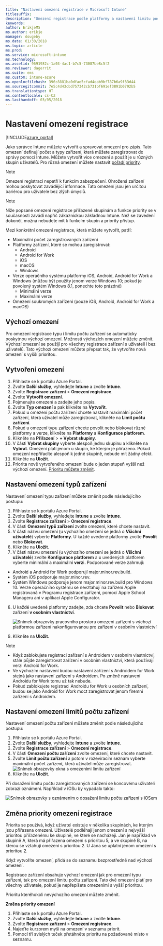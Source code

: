 ```yaml
---
title: "Nastavení omezení registrace v Microsoft Intune"
titlesuffix: 
description: "Omezení registrace podle platformy a nastavení limitu počtu zařízení pro registraci zařízení v Intune"
keywords: 
author: ErikjeMS
ms.author: erikje
manager: dougeby
ms.date: 01/30/2018
ms.topic: article
ms.prod: 
ms.service: microsoft-intune
ms.technology: 
ms.assetid: 9691982c-1a03-4ac1-b7c5-73087be8c5f2
ms.reviewer: dagerrit
ms.suite: ems
ms.custom: intune-azure
ms.openlocfilehash: 396c8881ba0dfae5cfad4eab9bf787b6a9f33d44
ms.sourcegitcommit: 7e5c4d43cbd757342cb731bf691ef3891b0792b5
ms.translationtype: HT
ms.contentlocale: cs-CZ
ms.lasthandoff: 03/05/2018
---
```

# <a name="set-enrollment-restrictions"></a>Nastavení omezení registrace

[!INCLUDE[azure_portal](./includes/azure_portal.md)]

Jako správce Intune můžete vytvořit a spravovat omezení pro zápis. Tato omezení definují počet a typy zařízení, která můžete zaregistrovat do správy pomocí Intune. Můžete vytvořit více omezení a použít je u různých skupin uživatelů. Pro různá omezení můžete nastavit [pořadí priority](#change-enrollment-restriction-priority).

>[!NOTE]
>Omezení registrací nepatří k funkcím zabezpečení. Ohrožená zařízení mohou poskytovat zavádějící informace. Tato omezení jsou jen určitou bariérou pro uživatele bez zlých úmyslů.

>[!NOTE]
>Níže popsané omezení registrace přiřazené skupinám a funkce priority se v současnosti zavádí napříč zákaznickou základnou Intune. Než se zavedení dokončí, možná nebudete mít k funkcím skupin a priority přístup.

Mezi konkrétní omezení registrace, která můžete vytvořit, patří:

- Maximální počet zaregistrovaných zařízení
- Platformy zařízení, které se mohou zaregistrovat:
  - Android
  - Android for Work
  - iOS
  - macOS
  - Windows
- Verze operačního systému platformy iOS, Android, Android for Work a Windows (můžou být použity jenom verze Windows 10; pokud je povolený systém Windows 8.1, ponechte toto prázdné)
  - Minimální verze
  - Maximální verze
- Omezení soukromých zařízení (pouze iOS, Android, Android for Work a macOS)

## <a name="default-restrictions"></a>Výchozí omezení

Pro omezení registrace typu i limitu počtu zařízení se automaticky poskytnou výchozí omezení. Možnosti výchozích omezení můžete změnit. Výchozí omezení se použijí pro všechny registrace zařízení s uživateli i bez uživatelů. Tato výchozí omezení můžete přepsat tak, že vytvoříte nová omezení s vyšší prioritou.

## <a name="create-a-restriction"></a>Vytvoření omezení

1. Přihlaste se k portálu Azure Portal.
2. Zvolte **Další služby**, vyhledejte **Intune** a zvolte **Intune**.
3. Zvolte **Registrace zařízení** > **Omezení registrace**.
4. Zvolte **Vytvořit omezení**.
5. Pojmenujte omezení a zadejte jeho popis.
6. Zvolte **Typ omezení** a pak klikněte na **Vytvořit**.
7. Pokud u omezení počtu zařízení chcete nastavit maximální počet zařízení, která uživatel může zaregistrovat, klikněte na **Limit počtu zařízení**.
8. Pokud u omezení typu zařízení chcete povolit nebo blokovat různé platformy a verze, klikněte na **Platformy** a **Konfigurace platforem**.
9. Klikněte na **Přiřazení** > **+ Vybrat skupiny**.
10. V části **Vybrat skupiny** vyberte alespoň jednu skupinu a klikněte na **Vybrat**. Omezení platí jenom u skupin, ke kterým je přiřazeno. Pokud omezení nepřiřadíte alespoň k jedné skupině, nebude mít žádný efekt.
11. Klikněte na **Uložit**.
12. Priorita nově vytvořeného omezení bude o jeden stupeň vyšší než výchozí omezení. [Prioritu můžete změnit](#change-enrollment-restriction-priority).

## <a name="set-device-type-restrictions"></a>Nastavení omezení typů zařízení

Nastavení omezení typu zařízení můžete změnit podle následujícího postupu:

1. Přihlaste se k portálu Azure Portal.
2. Zvolte **Další služby**, vyhledejte **Intune** a zvolte **Intune**.
3. Zvolte **Registrace zařízení** > **Omezení registrace**.
4. V části **Omezení typů zařízení** zvolte omezení, které chcete nastavit.
5. V části názvu omezení (u výchozího omezení se jedná o **Všichni uživatelé**) vyberte **Platformy**. U každé uvedené platformy zvolte **Povolit** nebo **Blokovat**.
6. Klikněte na **Uložit**.
7. V části názvu omezení (u výchozího omezení se jedná o **Všichni uživatelé**) zvolte **Konfigurace platforem** a u uvedených platforem vyberte minimální a maximální **verzi**. Podporované verze zahrnují:
  - Android a Android for Work podporují major.minor.rev.build.
  - Systém iOS podporuje major.minor.rev.
  - Systém Windows podporuje jenom major.minor.rev.build pro Windows 10.
  Verze operačního systému se nevztahují na zařízení Apple registrovaná v Programu registrace zařízení, pomocí Apple School Manageru ani v aplikaci Apple Configurator.
8. U každé uvedené platformy zadejte, zda chcete **Povolit** nebo **Blokovat**  zařízení **v osobním vlastnictví**.

    ![Snímek obrazovky pracovního prostoru omezení zařízení s výchozí platformou zařízení nakonfigurovanou pro zařízení v osobním vlastnictví](media/device-restrictions-platform-configurations.png)
9. Klikněte na **Uložit**.

>[!NOTE]
>- Když zablokujete registraci zařízení s Androidem v osobním vlastnictví, stále půjde zaregistrovat zařízení v osobním vlastnictví, která používají verzi Android for Work.
>- Ve výchozím nastavení budou nastavení zařízení s Androidem for Work stejná jako nastavení zařízení s Androidem. Po změně nastavení Androidu for Work tomu už tak nebude.
>- Pokud zablokujete registraci Androidu for Work u osobních zařízení, budou se jako Android for Work moct zaregistrovat jenom firemní zařízení s Androidem.

## <a name="set-device-limit-restrictions"></a>Nastavení omezení limitů počtu zařízení

Nastavení omezení počtu zařízení můžete změnit podle následujícího postupu:

1. Přihlaste se k portálu Azure Portal.
2. Zvolte **Další služby**, vyhledejte **Intune** a zvolte **Intune**.
3. Zvolte **Registrace zařízení** > **Omezení registrace**.
4. V části **Omezení počtu zařízení** zvolte omezení, které chcete nastavit.
5. Zvolte **Limit počtu zařízení** a potom v rozevíracím seznam vyberte maximální počet zařízení, která uživatel může zaregistrovat.
    ![Snímek obrazovky okna s omezeními limitu zařízení](./media/device-restrictions-limit.png)
6. Klikněte na **Uložit**.

Při dosažení limitu počtu zaregistrovaných zařízení se koncovému uživateli zobrazí oznámení. Například v iOSu by vypadalo takto:

![Snímek obrazovky s oznámením o dosažení limitu počtu zařízení s iOSem](./media/enrollment-restrictions-ios-set-limit-notification.png)

## <a name="change-enrollment-restriction-priority"></a>Změna priority omezení registrace

Priorita se používá, když uživatel existuje v několika skupinách, ke kterým jsou přiřazena omezení. Uživatelé podléhají jenom omezení s nejvyšší prioritou přiřazenému ke skupině, ve které se nacházejí. Jan je například ve skupině A, která má přiřazena omezení s prioritou 5, a ve skupině B, na kterou se vztahují omezení s prioritou 2. U Jana se uplatní jenom omezení s prioritou 2.

Když vytvoříte omezení, přidá se do seznamu bezprostředně nad výchozí omezení.

Registrace zařízení obsahuje výchozí omezení jak pro omezení typu zařízení, tak pro omezení limitu počtu zařízení. Tato dvě omezení platí pro všechny uživatele, pokud je nepřepíšete omezeními s vyšší prioritou.

Prioritu kteréhokoli nevýchozího omezení můžete změnit.

**Změna priority omezení**

1. Přihlaste se k portálu Azure Portal.
2. Zvolte **Další služby**, vyhledejte **Intune** a zvolte **Intune**.
3. Zvolte **Registrace zařízení** > **Omezení registrace**.
4. Najeďte kurzorem myši na omezení v seznamu priorit.
5. Pomocí tří svislých teček přetáhněte prioritu na požadované místo v seznamu.
